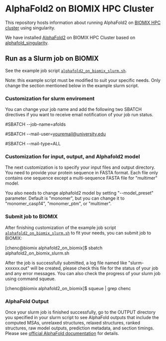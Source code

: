 # AlphaFold2 on BIOMIX HPC Cluster
This repository hosts information about running AlphaFold2 on [BIOMIX HPC cluster](https://bioit.dbi.udel.edu/BIOMIX/BIOMIX-cluster.html) using singularity.

We have installed [AlphaFold2](https://github.com/google-deepmind/alphafold) on BIOMIX HPC Cluster based on [alphafold_singularity](https://github.com/prehensilecode/alphafold_singularity).

## Run as a Slurm job on BIOMIX 
See the example job script [`alphafold2_on_biomix_slurm.sh`](https://github.com/udel-cbcb/alphafold2_on_biomix/blob/main/alphafold2_on_biomix_slurm.sh).

Note: this example script must be modified to suit your specific needs. Only change the section mentioned below in the example slurm script.

### Customization for slurm enviroment
You can change your job name and add the following two SBATCH directives if you want to receive email notification of your job run status.

#SBATCH --job-name=afolds

#SBATCH --mail-user=youremail@university.edu

#SBATCH --mail-type=ALL

### Customization for input, output, and Alphafold2 model 
The next customization is to specify your input files and output directory. You need to provide your protein sequence in FASTA format. Each file only contains one sequence except a multi-sequence FASTA file for "multimer" model.

You also needs to change alphafold2 model by setting "--model_preset" parameter. Default is "monomer", but you can change it to "monomer_casp14", "monomer_ptm", or "multimer". 

### Submit job to BIOMIX
After finishing customization of the example job script [`alphafold2_on_biomix_slurm.sh`](https://github.com/udel-cbcb/alphafold2_on_biomix/blob/main/alphafold2_on_biomix_slurm.sh) to fit your needs, you can submit job to BIOMIX:

[chenc@biomix alphafold2_on_biomix]$ sbatch alphafold2_on_biomix_slurm.sh

After the job is successfully submitted, a log file named like "slurm-xxxxxx.out" will be created, please check this file for the status of your job and any error messages. You can also check the progress of your slurm job using command squeue. 

[chenc@biomix alphafold2_on_biomix]$ squeue | grep chenc 

### AlphaFold Output
Once your slurm job is finished successfully, go to the OUTPUT directory you specified in your slurm script to see AlphaFold outputs that include the computed MSAs, unrelaxed structures, relaxed structures, ranked structures, raw model outputs, prediction metadata, and section timings. Please see [official AlphaFold documentation](https://github.com/google-deepmind/alphafold#alphafold-output) for details.
